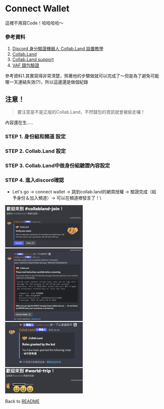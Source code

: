 # Connect Wallet

這裡不用寫Code！哈哈哈哈～

### 參考資料
1. [Discord 身分驗證機器人 Collab.Land 設置教學](https://banka.com.tw/collab-land-setting-instruction/)
2. [Collab.Land](https://collab.land/)
3. [Collab.Land support](https://collabland.freshdesk.com/support/home)
4. [VAF 錢包驗證](https://vocus.cc/article/62436057fd897800013a4bd6)

參考資料1.其實寫得非常清楚，照著他的步驟做就可以完成了～但是為了避免可能哪一天連結失效(?)，所以這邊還是做個紀錄

## 注意！
> 要注意是不是正版的Collab.Land，不然錢包的資訊就會被偷走囉！

內容還在生.....

### STEP 1. 身份組和頻道 設定

### STEP 2. Collab.Land 設定

### STEP 3. Collab.Land中做身份組驗證內容設定

### STEP 4. 進入discord確認
- Let's go -> connect wallet -> 跳到collab.land的網頁授權 -> 驗證完成（給予身份＆加入頻道）-> 可以在頻道裡發言了！\
<img src="../image/collabland_join.png" alt="Cover" width="50%"/>
<img src="../image/collanland_wallet.png" alt="Cover" width="50%"/>
<img src="../image/collabland_verify.png" alt="Cover" width="50%"/>
<img src="../image/channel_joined.png" alt="Cover" width="50%"/>




Back to [README](../README.md)